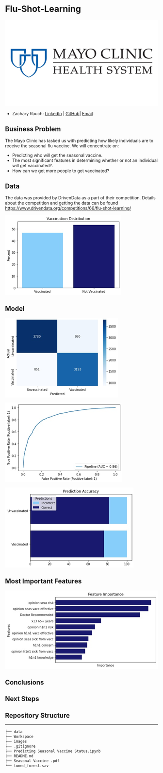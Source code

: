 # Flu-Shot-Learning
![img](./images/Mayo_Clinic.Header.webp)
- Zachary Rauch: 
[LinkedIn](https://www.linkedin.com/in/zach-rauch/) |
[GitHub](https://github.com/ZachRauch)|
[Email](zach.rauch0@gmail.com)

## Business Problem
The Mayo Clinic has tasked us with predicting how likely individuals are to receive the seasonal flu vaccine. We will concentrate on:

- Predicting who will get the seasonal vaccine.
- The most significant features in determining whether or not an individual will get vaccinated?.
- How can we get more people to get vaccinated?

## Data
The data was provided by DrivenData as a part of their competition. Details about the competition and getting the data can be found https://www.drivendata.org/competitions/66/flu-shot-learning/


![img](./images/Vaccination_Distribution.jpeg)
## Model 

![img](./images/Confusion2.jpeg)

![img](./images/ROC_Curve.jpeg)

![img](./images/Prediction_Accuracy.jpeg)
## Most Important Features

![img](./images/Feature_Importance.jpeg)

## Conclusions

## Next Steps

## Repository Structure
---
```
├── data  
├── Workspace
├── images
├── .gitignore
├── Predicting Seasonal Vaccine Status.ipynb
├── README.md
├── Seasonal Vaccine .pdf
└── tuned_forest.sav
```
